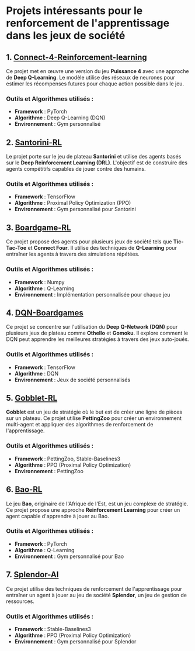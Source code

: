 # Projets intéressants pour le renforcement de l'apprentissage dans les jeux de société

## 1. [Connect-4-Reinforcement-learning](https://github.com/SoundNandu/Connect-4-Reinforcement-learning)
Ce projet met en œuvre une version du jeu **Puissance 4** avec une approche de **Deep Q-Learning**. Le modèle utilise des réseaux de neurones pour estimer les récompenses futures pour chaque action possible dans le jeu.

### Outils et Algorithmes utilisés :
- **Framework** : PyTorch
- **Algorithme** : Deep Q-Learning (DQN)
- **Environnement** : Gym personnalisé

## 2. [Santorini-RL](https://github.com/pranavsb/santorini-RL)
Le projet porte sur le jeu de plateau **Santorini** et utilise des agents basés sur le **Deep Reinforcement Learning (DRL)**. L'objectif est de construire des agents compétitifs capables de jouer contre des humains.

### Outils et Algorithmes utilisés :
- **Framework** : TensorFlow
- **Algorithme** : Proximal Policy Optimization (PPO)
- **Environnement** : Gym personnalisé pour Santorini

## 3. [Boardgame-RL](https://github.com/jaehunro/boardgame-rl)
Ce projet propose des agents pour plusieurs jeux de société tels que **Tic-Tac-Toe** et **Connect Four**. Il utilise des techniques de **Q-Learning** pour entraîner les agents à travers des simulations répétées.

### Outils et Algorithmes utilisés :
- **Framework** : Numpy
- **Algorithme** : Q-Learning
- **Environnement** : Implémentation personnalisée pour chaque jeu

## 4. [DQN-Boardgames](https://github.com/chiamp/dqn-boardgames)
Ce projet se concentre sur l'utilisation du **Deep Q-Network (DQN)** pour plusieurs jeux de plateau comme **Othello** et **Gomoku**. Il explore comment le DQN peut apprendre les meilleures stratégies à travers des jeux auto-joués.

### Outils et Algorithmes utilisés :
- **Framework** : TensorFlow
- **Algorithme** : DQN
- **Environnement** : Jeux de société personnalisés

## 5. [Gobblet-RL](https://github.com/elliottower/gobblet-rl)
**Gobblet** est un jeu de stratégie où le but est de créer une ligne de pièces sur un plateau. Ce projet utilise **PettingZoo** pour créer un environnement multi-agent et appliquer des algorithmes de renforcement de l'apprentissage.

### Outils et Algorithmes utilisés :
- **Framework** : PettingZoo, Stable-Baselines3
- **Algorithme** : PPO (Proximal Policy Optimization)
- **Environnement** : PettingZoo

## 6. [Bao-RL](https://github.com/0Zeta/Bao-RL/tree/master)
Le jeu **Bao**, originaire de l'Afrique de l'Est, est un jeu complexe de stratégie. Ce projet propose une approche **Reinforcement Learning** pour créer un agent capable d'apprendre à jouer au Bao.

### Outils et Algorithmes utilisés :
- **Framework** : PyTorch
- **Algorithme** : Q-Learning
- **Environnement** : Gym personnalisé pour Bao

## 7. [Splendor-AI](https://github.com/filipmlynarski/splendor-ai)
Ce projet utilise des techniques de renforcement de l'apprentissage pour entraîner un agent à jouer au jeu de société **Splendor**, un jeu de gestion de ressources.

### Outils et Algorithmes utilisés :
- **Framework** : Stable-Baselines3
- **Algorithme** : PPO (Proximal Policy Optimization)
- **Environnement** : Gym personnalisé pour Splendor
